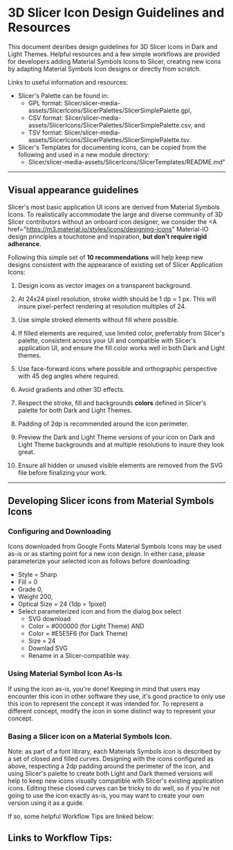 
# 3D Slicer Icon Design Guidelines and Resources

This document desribes design guidelines for 3D Slicer Icons in Dark and Light Themes. Helpful resources and a few simple workflows are provided for developers adding Material Symbols Icons to Slicer, creating new icons by adapting Material Symbols Icon designs or directly from scratch.

Links to useful information and resources:
* Slicer's Palette can be found in:
  * GPL format: Slicer/slicer-media-assets/SlicerIcons/SlicerPalettes/SlicerSimplePalette.gpl,
  * CSV format: Slicer/slicer-media-assets/SlicerIcons/SlicerPalettes/SlicerSimplePalette.csv, and
  * TSV format: Slicer/slicer-media-assets/SlicerIcons/SlicerPalettes/SlicerSimplePalette.tsv.
* Slicer's Templates for documenting icons, can be copied from the following and used in a new module directory:
  * Slicer/slicer-media-assets/SlicerIcons/SlicerTemplates/README.md"
    
---
## Visual appearance guidelines

Slicer's most basic application UI icons are derived from Material Symbols Icons. To realistically accommodate the large and diverse community of 3D Slicer contributors without an onboard icon designer, we consider the <A href="https://m3.material.io/styles/icons/designing-icons" Material-IO design principles</A> a touchstone and inspiration, **but don't require rigid adherance**.  

Following this simple set of **10 recommendations** will help keep new designs consistent with the appearance of existing set of Slicer Application Icons:

1. Design icons as vector images on a transparent background.
   
2. At 24x24 pixel resolution, stroke width should be 1 dp = 1 px. This will insure pixel-perfect rendering at resolution multiples of 24.

3. Use simple stroked elements without fill where possible.

4. If filled elements are required, use limited color, preferrably from Slicer's palette, consistent across your UI and compatible with Slicer's application UI, and ensure the fill color works well in both Dark and Light themes.

5. Use face-forward icons where possible and orthographic perspective with 45 deg angles where required.

6. Avoid gradients and other 3D effects.
   
7. Respect the stroke, fill and backgrounds **colors** defined in Slicer's palette for both Dark and Light Themes. 
   
8. Padding of 2dp is recommended around the icon perimeter. 
   
9. Preview the Dark and Light Theme versions of your icon on Dark and Light Theme backgrounds and at multiple resolutions to insure they look great.

10. Ensure all hidden or unused visible elements are removed from the SVG file before finalizing your work.


---
## Developing Slicer icons from Material Symbols Icons

### Configuring and Downloading
Icons downloaded from Google Fonts Material Symbols Icons may be used as-is or as starting point for a new icon design. In either case, please parameterize your selected icon as follows before downloading:

* Style = Sharp
* Fill = 0
* Grade 0,
* Weight 200,
* Optical Size = 24 (1dp = 1pixel)
* Select parameterized icon and from the dialog box select
  * SVG download
  * Color = #000000 (for Light Theme) AND
  * Color = #E5E5F6 (for Dark Theme)
  * Size = 24 
  * Downlad SVG
  * Rename in a Slicer-compatible way.
 
### Using Material Symbol Icon As-Is 
If using the icon as-is, you're done! Keeping in mind that users may encounter this icon in other software they use, it's good practice to only use this icon to represent the concept it was intended for. To represent a different concept, modify the icon in some distinct way to represent your concept.

### Basing a Slicer icon on a Material Symbols Icon.

Note: as part of a font library, each Materials Symbols icon is described by a set of closed and filled curves. Designing with the icons configured as above, respecting a 2dp padding around the perimeter of the icon, and using Slicer's palette to create both Light and Dark themed versions will help to keep new icons visually compatible with Slicer's existing application icons. Editing these closed curves can be tricky to do well, so if you're not going to use the icon exactly as-is, you may want to create your own version using it as a guide. 

If so, some helpful Workflow Tips are linked below:

## Links to Workflow Tips:

